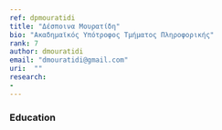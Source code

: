 ```yaml
---
ref: dpmouratidi
title: "Δέσποινα Μουρατίδη"
bio: "Ακαδημαϊκός Υπότροφος Τμήματος Πληροφορικής"
rank: 7
author: dmouratidi
email: "dmouratidi@gmail.com"
uri:  ""
research:
- 
---
```


### Education
